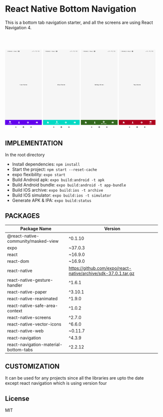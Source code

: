 # React Native Bottom Navigation

This is a bottom tab navigation starter, and all the screens are using React Navigation 4.

<p float="left" width="100%" style="padding-top:50px">
  <img src="https://github.com/harshchaludia/react-native-bottom-navigation/blob/master/screenshots/home.jpg" width="24%" />
  <img src="https://github.com/harshchaludia/react-native-bottom-navigation/blob/master/screenshots/about.jpg" width="24%" /> 
  <img src="https://github.com/harshchaludia/react-native-bottom-navigation/blob/master/screenshots/settings.jpg" width="24%" />
  <img src="https://github.com/harshchaludia/react-native-bottom-navigation/blob/master/screenshots/faqs.jpg" width="24%" />

</p>

## IMPLEMENTATION
In the root directory
* Install dependencies: `npm install`
* Start the project: `npm start --reset-cache`
* expo flexibility: `expo start`
* Build Android apk: `expo build:android -t apk`
* Build Android bundle: `expo build:android -t app-bundle`
* Build IOS archive: `expo build:ios -t archive`
* Build IOS simulator: `expo build:ios -t simulator` 
* Generate APK & IPA: `expo build:status`


## PACKAGES 

| Package Name | Version |
| ------ | ------ |
|@react-native-community/masked-view|^0.1.10|
|expo|~37.0.3|
|react|~16.9.0|
|react-dom|~16.9.0|
|react-native|https://github.com/expo/react-native/archive/sdk-37.0.1.tar.gz|
|react-native-gesture-handler|^1.6.1|
|react-native-paper|^3.10.1|
|react-native-reanimated|^1.9.0|
|react-native-safe-area-context|^1.0.2|
|react-native-screens|^2.7.0|
|react-native-vector-icons|^6.6.0|
|react-native-web|~0.11.7|
|react-navigation|^4.3.9|
|react-navigation-material-bottom-tabs|^2.2.12|


## CUSTOMIZATION

It can be used for any projects since all the libraries are upto the date except react navigation which is using version four 


## License

MIT
